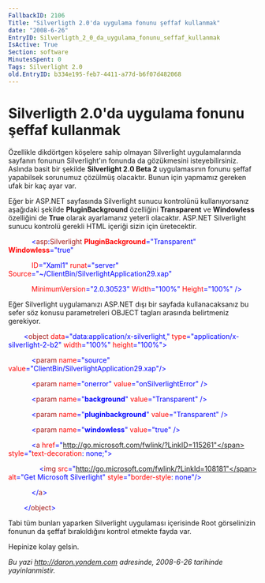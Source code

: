 ```yaml
---
FallbackID: 2106
Title: "Silverligth 2.0'da uygulama fonunu şeffaf kullanmak"
date: "2008-6-26"
EntryID: Silverligth_2_0_da_uygulama_fonunu_seffaf_kullanmak
IsActive: True
Section: software
MinutesSpent: 0
Tags: Silverlight 2.0
old.EntryID: b334e195-feb7-4411-a77d-b6f07d482068
---
```

# Silverligth 2.0'da uygulama fonunu şeffaf kullanmak
Özellikle dikdörtgen köşelere sahip olmayan Silverlight uygulamalarında
sayfanın fonunun Silverlight'ın fonunda da gözükmesini isteyebilirsiniz.
Aslında basit bir şekilde **Silverlight 2.0 Beta 2** uygulamasının
fonunu şeffaf yapabilsek sorunumuz çözülmüş olacaktır. Bunun için
yapmamız gereken ufak bir kaç ayar var.

Eğer bir ASP.NET sayfasında Silverlight sunucu kontrolünü
kullanıyorsanız aşağıdaki şekilde **PluginBackground** özelliğini
**Transparent** ve **Windowless** özelliğini de **True** olarak
ayarlamanız yeterli olacaktır. ASP.NET Silverlight sunucu kontrolü
gerekli HTML içeriği sizin için üretecektir.

            <span style="color: blue;">\<</span><span
style="color: #a31515;">asp</span><span
style="color: blue;">:</span><span
style="color: #a31515;">Silverlight</span> <span style="color: red;">
**PluginBackground**</span><span
style="color: blue;">="Transparent"</span> <span style="color: red;">
**Windowless**</span><span style="color: blue;">="true"</span>

            <span style="color: red;">ID</span><span
style="color: blue;">="Xaml1"</span> <span
style="color: red;">runat</span><span
style="color: blue;">="server"</span> <span
style="color: red;">Source</span><span
style="color: blue;">="\~/ClientBin/SilverlightApplication29.xap"</span>

            <span style="color: red;">MinimumVersion</span><span
style="color: blue;">="2.0.30523"</span> <span
style="color: red;">Width</span><span
style="color: blue;">="100%"</span> <span
style="color: red;">Height</span><span
style="color: blue;">="100%"</span> <span
style="color: blue;">/\></span>

Eğer Silverlight uygulamanızı ASP.NET dışı bir sayfada kullanacaksanız
bu sefer söz konusu parametreleri OBJECT tagları arasında belirtmeniz
gerekiyor.

        <span style="color: blue;">\<</span><span
style="color: #a31515;">object</span> <span
style="color: red;">data</span><span
style="color: blue;">="data:application/x-silverlight,"</span> <span
style="color: red;">type</span><span
style="color: blue;">="application/x-silverlight-2-b2"</span> <span
style="color: red;">width</span><span
style="color: blue;">="100%"</span> <span
style="color: red;">height</span><span
style="color: blue;">="100%"\></span>

            <span style="color: blue;">\<</span><span
style="color: #a31515;">param</span> <span
style="color: red;">name</span><span
style="color: blue;">="source"</span> <span
style="color: red;">value</span><span
style="color: blue;">="ClientBin/SilverlightApplication29.xap"/\></span>

            <span style="color: blue;">\<</span><span
style="color: #a31515;">param</span> <span
style="color: red;">name</span><span
style="color: blue;">="onerror"</span> <span
style="color: red;">value</span><span
style="color: blue;">="onSilverlightError"</span> <span
style="color: blue;">/\></span>

            <span style="color: blue;">\<</span><span
style="color: #a31515;">param</span> <span
style="color: red;">name</span><span
style="color: blue;">="**background**"</span> <span
style="color: red;">value</span><span
style="color: blue;">="Transparent"</span> <span
style="color: blue;">/\></span>

            <span style="color: blue;">\<</span><span
style="color: #a31515;">param</span> <span
style="color: red;">name</span><span
style="color: blue;">="**pluginbackground**"</span> <span
style="color: red;">value</span><span
style="color: blue;">="Transparent"</span> <span
style="color: blue;">/\></span>

            <span style="color: blue;">\<</span><span
style="color: #a31515;">param</span> <span
style="color: red;">name</span><span
style="color: blue;">="**windowless**"</span> <span
style="color: red;">value</span><span
style="color: blue;">="true"</span> <span
style="color: blue;">/\></span>

            <span style="color: blue;">\<</span><span
style="color: #a31515;">a</span> <span
style="color: red;">href</span><span
style="color: blue;">="http://go.microsoft.com/fwlink/?LinkID=115261"</span>
<span style="color: red;">style</span><span
style="color: blue;">="</span><span
style="color: red;">text-decoration</span>: <span
style="color: blue;">none</span>;<span style="color: blue;">"\></span>

                <span style="color: blue;">\<</span><span
style="color: #a31515;">img</span> <span
style="color: red;">src</span><span
style="color: blue;">="http://go.microsoft.com/fwlink/?LinkId=108181"</span>
<span style="color: red;">alt</span><span style="color: blue;">="Get
Microsoft Silverlight"</span> <span
style="color: red;">style</span><span
style="color: blue;">="</span><span
style="color: red;">border-style</span>: <span
style="color: blue;">none"/\></span>

            <span style="color: blue;">\</</span><span
style="color: #a31515;">a</span><span style="color: blue;">\></span>

        <span style="color: blue;">\</</span><span
style="color: #a31515;">object</span><span
style="color: blue;">\></span>

Tabi tüm bunları yaparken Silverlight uygulaması içerisinde Root
görselinizin fonunun da şeffaf bırakıldığını kontrol etmekte fayda var.

Hepinize kolay gelsin.



*Bu yazi http://daron.yondem.com adresinde, 2008-6-26 tarihinde yayinlanmistir.*
